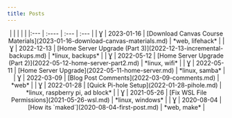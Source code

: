 ```yaml
---
title: Posts
---
```


<center>|     |       |      |      |
|:--- | :---- | :--- | :--- |
| Ɣ | 2023-01-16 | [Download Canvas Course Materials](2023-01-16-download-canvas-materials.md) | *web, lifehack* | 
| Ɣ | 2022-12-13 | [Home Server Upgrade (Part 3)](2022-12-13-incremental-backups.md) | *linux, backups* | 
| Ɣ | 2022-05-12 | [Home Server Upgrade (Part 2)](2022-05-12-home-server-part2.md) | *linux, wifi* | 
| Ɣ | 2022-05-11 | [Home Server Upgrade](2022-05-11-home-server.md) | *linux, samba* | 
| Ɣ | 2022-03-09 | [Blog Post Comments](2022-03-09-comments.md) | *web* | 
| Ɣ | 2022-01-28 | [Quick Pi-hole Setup](2022-01-28-pihole.md) | *linux, raspberry pi, ad block* | 
| Ɣ | 2021-05-26 | [Fix WSL File Permissions](2021-05-26-wsl.md) | *linux, windows* | 
| Ɣ | 2020-08-04 | [How its `maked`](2020-08-04-first-post.md) | *web, make* | 
</center>
